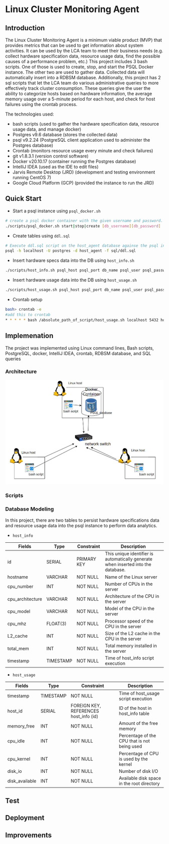 # Linux Cluster Monitoring Agent

## Introduction
The Linux Cluster Monitoring Agent is a minimum viable product (MVP) that provides metrics that can be used to get information about system activities. 
It can be used by the LCA team to meet their business needs (e.g. collect hardware specification data, resource usage data, find the possible causes of a performance problem, etc.)
This project includes 3 bash scripts. One of those is used to create, stop, and start the PSQL Docker instance. The other two are used to gather data. Collected data will automatically insert into a RDBSM database.
Additionally, this project has 2 sql scripts that let the LCA team do various administrative queries to more effectively track cluster consumption. 
These queries give the user the ability to categorize hosts based on hardware information, the average memory usage over a 5-minute period for each host, and check for host failures using the crontab process.

The technologies used:

* bash scripts (used to gather the hardware specification data, resource usage data, and manage docker)
* Postgres v9.6 database (stores the collected data)
* psql v9.2.24 (PostgreSQL client application used to administer the Postgres database)
* Crontab (monitors resource usage every minute and check failures)
* git v1.8.3.1 (version control software)
* Docker v20.10.17 (container running the Postgres database)
* IntelliJ IDEA (used as the IDE to edit files)
* Jarvis Remote Desktop (JRD) (development and testing environment running CentOS 7)
* Google Cloud Platform (GCP) (provided the instance to run the JRD)


## Quick Start
* Start a psql instance using `psql_docker.sh`
```bash
# create a psql docker container with the given username and password.
./scripts/psql_docker.sh start|stop|create [db_username][db_password]
```

* Create tables using `ddl.sql`
```bash
# Execute ddl.sql script on the host_agent database againse the psql instance
psql -h localhost -U postgres -d host_agent -f sql/ddl.sql
```

* Insert hardware specs data into the DB using `host_info.sh`
```bash
./scripts/host_info.sh psql_host psql_port db_name psql_user psql_password
```

* Insert hardware usage data into the DB using `host_usage.sh`
```bash
./scripts/host_usage.sh psql_host psql_port db_name psql_user psql_password
```

* Crontab setup
```bash
bash> crontab -e
#add this to crontab
* * * * * bash /absolute_path_of_script/host_usage.sh localhost 5432 host_agent postgres password > /tmp/host_usage.log
```


## Implemenation
The project was implemented using Linux command lines, Bash scripts, PostgreSQL, docker, IntelliJ IDEA, crontab, RDBSM database, and SQL queries

### Architecture
![architecture cluster diagram](./assets/architecture_cluster_diagram.JPG)

### Scripts
### Database Modeling
In this project, there are two tables to persist hardware specifications data and resource usage data into the psql instance to perform data analytics.
* `host_info`

Fields | Type | Constraint | Description
-------|------|------------|-------------
id     | SERIAL | PRIMARY KEY | This unique identifier is automatically generate when inserted into the database.
hostname       | VARCHAR | NOT NULL | Name of the Linux server
cpu_number     | INT | NOT NULL | Number of CPUs in the server
cpu_architecture | VARCHAR | NOT NULL | Architecture of the CPU in the server
cpu_model        | VARCHAR | NOT NULL | Model of the CPU in the server
cpu_mhz          | FLOAT(3) | NOT NULL | Processor speed of the CPU in the server
L2_cache         | INT | NOT NULL | Size of the L2 cache in the CPU in the server
total_mem        | INT | NOT NULL | Total memory installed in the server
timestamp        | TIMESTAMP | NOT NULL | Time of host_info script execution

* `host_usage`

Fields | Type | Constraint | Description
-------|------|------------|-------------
timestamp    |  TIMESTAMP | NOT NULL | Time of host_usage script execution
host_id      |  SERIAL | FOREIGN KEY, REFERENCES host_info (id) | ID of the host in host_info table 
memory_free  |  INT | NOT NULL | Amount of the free memory 
cpu_idle     |  INT | NOT NULL | Percentage of the CPU that is not being used
cpu_kernel   |  INT | NOT NULL | Percentage of CPU is used by the kernel
disk_io      |  INT | NOT NULL | Number of disk I/O
disk_available | INT | NOT NULL | Available disk space in the root directory 

## Test

## Deployment

## Improvements
